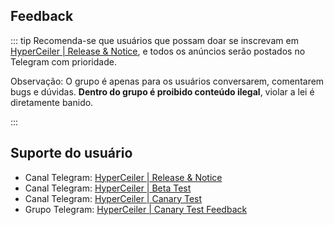 ## Feedback

::: tip Recomenda-se que usuários que possam doar se inscrevam em [HyperCeiler | Release & Notice](https://t.me/s/cemiuiler_release), e todos os anúncios serão postados no Telegram com prioridade.

Observação: O grupo é apenas para os usuários conversarem, comentarem bugs e dúvidas. **Dentro do grupo é proibido conteúdo ilegal**, violar a lei é diretamente banido.

:::
## Suporte do usuário

- Canal Telegram: [HyperCeiler | Release & Notice](https://t.me/s/cemiuiler_release)
- Canal Telegram: [HyperCeiler | Beta Test](https://t.me/s/cemiuiler_beta)
- Canal Telegram: [HyperCeiler | Canary Test](https://t.me/cemiuiler_canary)
- Grupo Telegram: [HyperCeiler | Canary Test Feedback](https://t.me/cemiuiler_canary_feedback)
